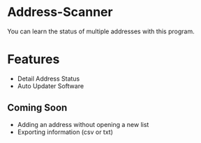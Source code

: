 # Address-Scanner

You can learn the status of multiple addresses with this program.

# Features
- Detail Address Status
- Auto Updater Software

## Coming Soon
- Adding an address without opening a new list
- Exporting information (csv or txt)
